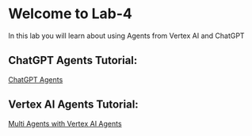 # Welcome to Lab-4

In this lab you will learn about using Agents from Vertex AI and ChatGPT

## ChatGPT Agents Tutorial:

[ChatGPT Agents](ChatGPT_Agents.md)

## Vertex AI Agents Tutorial:

[Multi Agents with Vertex AI Agents](VertexAI_agents.md)
